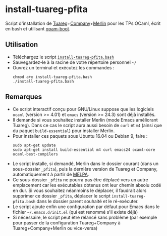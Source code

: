 # install-tuareg-pfita

Script d'installation de
[Tuareg](https://github.com/ocaml/tuareg)+[Company](http://company-mode.github.io/)+[Merlin](https://github.com/ocaml/merlin)
pour les TPs OCaml, écrit en bash et utilisant
[opam-boot](https://github.com/avsm/opam-boot).

## Utilisation

- Téléchargez le script
  [`install-tuareg-pfita.bash`](install-tuareg-pfita.bash)
- Sauvegardez-le à la racine de votre répertoire personnel `~/`
- Ouvrez un terminal et exécutez les commandes :  
  ```
  chmod a+x install-tuareg-pfita.bash  
  ./install-tuareg-pfita.bash
  ```

## Remarques

- Ce script interactif conçu pour GNU/Linux suppose que les logiciels
  `ocaml` (version >= 4.01) et `emacs` (version >= 24.3) sont déjà
  installés.
- Il demande si vous souhaitez installer Merlin (mode Emacs améliorant
  Tuareg). Dans ce cas le script aura aussi besoin de `curl` et `m4`
  (ainsi que du paquet `build-essential`) pour installer Merlin.
- Pour installer ces paquets sous Ubuntu 16.04 ou Debian 9, faire :  
  ```
  sudo apt-get update
  sudo apt-get install build-essential m4 curl emacs24 ocaml-core ocaml-best-compilers
  ```
- Le script installe, si demandé, Merlin dans le dossier courant (dans
  un sous-dossier `_pfita`), puis la dernière version de Tuareg et
  Company, automatiquement à partir de [MELPA](https://melpa.org/).
- Ce sous-dossier `_pfita` ne pourra pas être déplacé vers un autre
  emplacement car les exécutables obtenus ont leur chemin absolu codé
  en dur. Si vous souhaitez néanmoins le déplacer, il faudrait alors
  supprimer ce dossier `_pfita`, déplacer le script
  `install-tuareg-pfita.bash` dans le dossier parent souhaité et le
  ré-exécuter.
- Le script ajoute enfin une configuration par défaut pour Emacs dans
  le fichier `~/.emacs.d/init.el` (qui est renommé s'il existe déjà)
- Si nécessaire, le script peut être relancé sans problème (par
  exemple pour passer de la configuration Tuareg+Company à
  Tuareg+Company+Merlin ou vice-versa)
